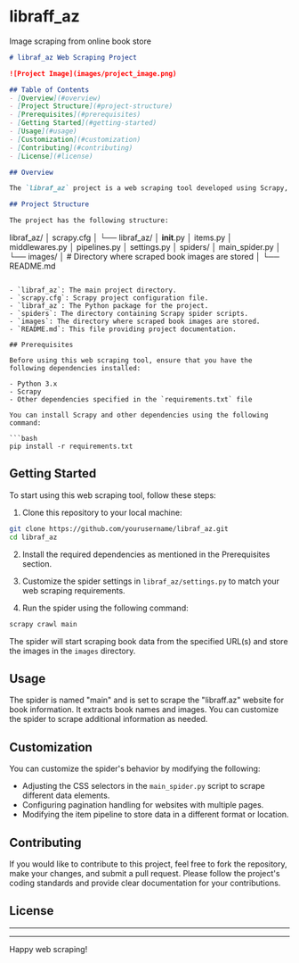 # libraff_az
Image scraping from online book store


```markdown
# libraf_az Web Scraping Project

![Project Image](images/project_image.png)

## Table of Contents
- [Overview](#overview)
- [Project Structure](#project-structure)
- [Prerequisites](#prerequisites)
- [Getting Started](#getting-started)
- [Usage](#usage)
- [Customization](#customization)
- [Contributing](#contributing)
- [License](#license)

## Overview

The `libraf_az` project is a web scraping tool developed using Scrapy, a Python web scraping framework. It is designed to extract book information from the website "libraff.az." The spider, named "main," scrapes book details such as book names and images and can handle pagination to scrape multiple pages of book listings.

## Project Structure

The project has the following structure:

```
libraf_az/
│   scrapy.cfg
│
└── libraf_az/
    │   __init__.py
    │   items.py
    │   middlewares.py
    │   pipelines.py
    │   settings.py
    │   spiders/
    │       main_spider.py
│
└── images/
│       # Directory where scraped book images are stored
│
└── README.md
```

- `libraf_az`: The main project directory.
- `scrapy.cfg`: Scrapy project configuration file.
- `libraf_az`: The Python package for the project.
- `spiders`: The directory containing Scrapy spider scripts.
- `images`: The directory where scraped book images are stored.
- `README.md`: This file providing project documentation.

## Prerequisites

Before using this web scraping tool, ensure that you have the following dependencies installed:

- Python 3.x
- Scrapy
- Other dependencies specified in the `requirements.txt` file

You can install Scrapy and other dependencies using the following command:

```bash
pip install -r requirements.txt
```

## Getting Started

To start using this web scraping tool, follow these steps:

1. Clone this repository to your local machine:

```bash
git clone https://github.com/yourusername/libraf_az.git
cd libraf_az
```

2. Install the required dependencies as mentioned in the Prerequisites section.

3. Customize the spider settings in `libraf_az/settings.py` to match your web scraping requirements.

4. Run the spider using the following command:

```bash
scrapy crawl main
```

The spider will start scraping book data from the specified URL(s) and store the images in the `images` directory.

## Usage

The spider is named "main" and is set to scrape the "libraff.az" website for book information. It extracts book names and images. You can customize the spider to scrape additional information as needed.

## Customization

You can customize the spider's behavior by modifying the following:

- Adjusting the CSS selectors in the `main_spider.py` script to scrape different data elements.
- Configuring pagination handling for websites with multiple pages.
- Modifying the item pipeline to store data in a different format or location.

## Contributing

If you would like to contribute to this project, feel free to fork the repository, make your changes, and submit a pull request. Please follow the project's coding standards and provide clear documentation for your contributions.

## License

---
---

Happy web scraping!
```
